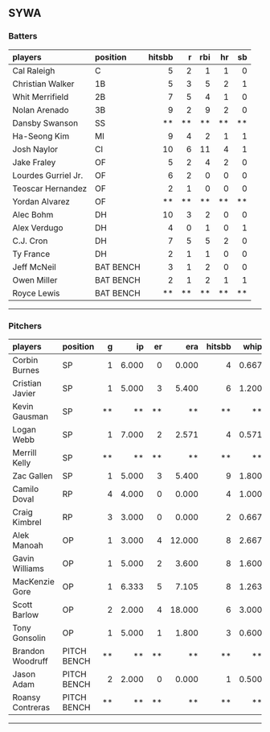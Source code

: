 ## SYWA

### Batters

 
|players             |position  | hitsbb|  r| rbi| hr| sb| 
|:-------------------|:---------|------:|--:|---:|--:|--:| 
|Cal Raleigh         |C         |      5|  2|   1|  1|  0| 
|Christian Walker    |1B        |      5|  3|   5|  2|  1| 
|Whit Merrifield     |2B        |      7|  5|   4|  1|  0| 
|Nolan Arenado       |3B        |      9|  2|   9|  2|  0| 
|Dansby Swanson      |SS        |     **| **|  **| **| **| 
|Ha-Seong Kim        |MI        |      9|  4|   2|  1|  1| 
|Josh Naylor         |CI        |     10|  6|  11|  4|  1| 
|Jake Fraley         |OF        |      5|  2|   4|  2|  0| 
|Lourdes Gurriel Jr. |OF        |      6|  2|   0|  0|  0| 
|Teoscar Hernandez   |OF        |      2|  1|   0|  0|  0| 
|Yordan Alvarez      |OF        |     **| **|  **| **| **| 
|Alec Bohm           |DH        |     10|  3|   2|  0|  0| 
|Alex Verdugo        |DH        |      4|  0|   1|  0|  1| 
|C.J. Cron           |DH        |      7|  5|   5|  2|  0| 
|Ty France           |DH        |      2|  1|   1|  0|  0| 
|Jeff McNeil         |BAT BENCH |      3|  1|   2|  0|  0| 
|Owen Miller         |BAT BENCH |      2|  1|   2|  1|  1| 
|Royce Lewis         |BAT BENCH |     **| **|  **| **| **| 


* * *

### Pitchers

 
|players          |position    |  g|    ip| er|    era| hitsbb|  whip| so|  w| sv| 
|:----------------|:-----------|--:|-----:|--:|------:|------:|-----:|--:|--:|--:| 
|Corbin Burnes    |SP          |  1| 6.000|  0|  0.000|      4| 0.667| 13|  1|  0| 
|Cristian Javier  |SP          |  1| 5.000|  3|  5.400|      6| 1.200|  7|  0|  0| 
|Kevin Gausman    |SP          | **|    **| **|     **|     **|    **| **| **| **| 
|Logan Webb       |SP          |  1| 7.000|  2|  2.571|      4| 0.571|  7|  0|  0| 
|Merrill Kelly    |SP          | **|    **| **|     **|     **|    **| **| **| **| 
|Zac Gallen       |SP          |  1| 5.000|  3|  5.400|      9| 1.800|  5|  0|  0| 
|Camilo Doval     |RP          |  4| 4.000|  0|  0.000|      4| 1.000|  2|  0|  4| 
|Craig Kimbrel    |RP          |  3| 3.000|  0|  0.000|      2| 0.667|  3|  0|  2| 
|Alek Manoah      |OP          |  1| 3.000|  4| 12.000|      8| 2.667|  0|  0|  0| 
|Gavin Williams   |OP          |  1| 5.000|  2|  3.600|      8| 1.600|  4|  0|  0| 
|MacKenzie Gore   |OP          |  1| 6.333|  5|  7.105|      8| 1.263|  6|  1|  0| 
|Scott Barlow     |OP          |  2| 2.000|  4| 18.000|      6| 3.000|  1|  0|  0| 
|Tony Gonsolin    |OP          |  1| 5.000|  1|  1.800|      3| 0.600|  3|  0|  0| 
|Brandon Woodruff |PITCH BENCH | **|    **| **|     **|     **|    **| **| **| **| 
|Jason Adam       |PITCH BENCH |  2| 2.000|  0|  0.000|      1| 0.500|  2|  0|  0| 
|Roansy Contreras |PITCH BENCH | **|    **| **|     **|     **|    **| **| **| **| 


* * *


